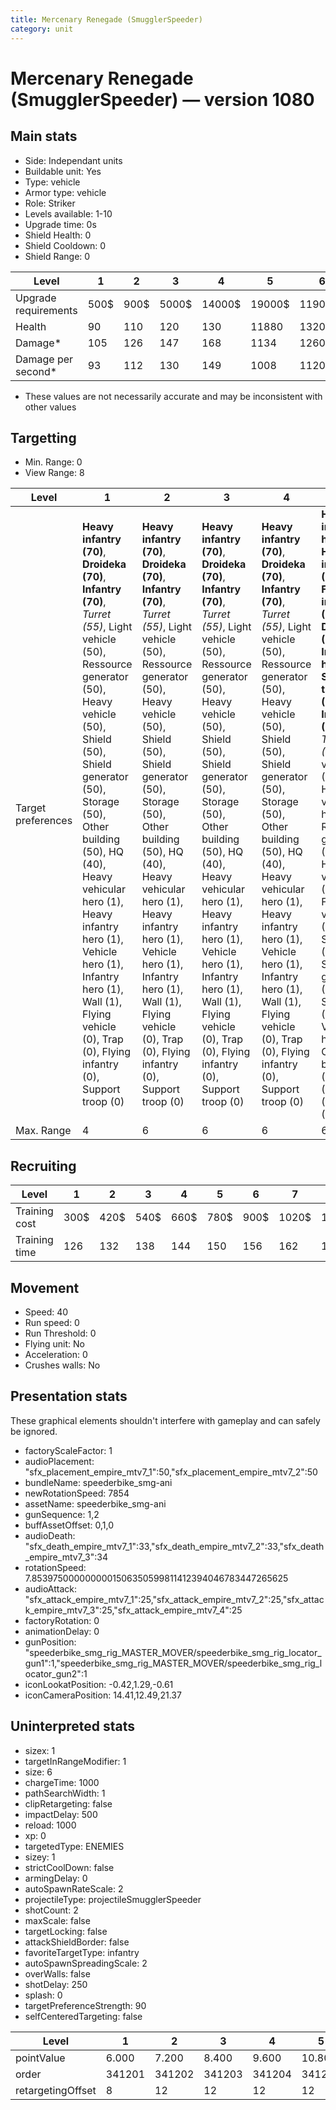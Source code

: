 ```yaml
---
title: Mercenary Renegade (SmugglerSpeeder)
category: unit
---
```


# Mercenary Renegade (SmugglerSpeeder) — version 1080

## Main stats

  * Side: Independant units
  * Buildable unit: Yes
  * Type: vehicle
  * Armor type: vehicle
  * Role: Striker
  * Levels available: 1-10
  * Upgrade time: 0s
  * Shield Health: 0
  * Shield Cooldown: 0
  * Shield Range: 0

|Level               |1   |2   |3    |4     |5     |6      |7      |8      |9       |10      |
|--------------------|----|----|-----|------|------|-------|-------|-------|--------|--------|
|Upgrade requirements|500$|900$|5000$|14000$|19000$|119000$|186000$|363000$|1130000$|1947000$|
|Health              |90  |110 |120  |130   |11880 |13200  |14520  |15840  |17160   |19800   |
|Damage*             |105 |126 |147  |168   |1134  |1260   |1386   |1512   |1638    |1890    |
|Damage per second*  |93  |112 |130  |149   |1008  |1120   |1232   |1344   |1456    |1680    |

* These values are not necessarily accurate and may be inconsistent with other values

## Targetting

  * Min. Range: 0
  * View Range: 8

|Level             |1                                                                                                                                                                                                                                                                                                                                                                                                     |2                                                                                                                                                                                                                                                                                                                                                                                                     |3                                                                                                                                                                                                                                                                                                                                                                                                     |4                                                                                                                                                                                                                                                                                                                                                                                                     |5                                                                                                                                                                                                                                                                                                                                                                                                                            |6                                                                                                                                                                                                                                                                                                                                                                                                                            |7                                                                                                                                                                                                                                                                                                                                                                                                                            |8                                                                                                                                                                                                                                                                                                                                                                                                                            |9                                                                                                                                                                                                                                                                                                                                                                                                                            |10                                                                                                                                                                                                                                                                                                                                                                                                                           |
|------------------|------------------------------------------------------------------------------------------------------------------------------------------------------------------------------------------------------------------------------------------------------------------------------------------------------------------------------------------------------------------------------------------------------|------------------------------------------------------------------------------------------------------------------------------------------------------------------------------------------------------------------------------------------------------------------------------------------------------------------------------------------------------------------------------------------------------|------------------------------------------------------------------------------------------------------------------------------------------------------------------------------------------------------------------------------------------------------------------------------------------------------------------------------------------------------------------------------------------------------|------------------------------------------------------------------------------------------------------------------------------------------------------------------------------------------------------------------------------------------------------------------------------------------------------------------------------------------------------------------------------------------------------|-----------------------------------------------------------------------------------------------------------------------------------------------------------------------------------------------------------------------------------------------------------------------------------------------------------------------------------------------------------------------------------------------------------------------------|-----------------------------------------------------------------------------------------------------------------------------------------------------------------------------------------------------------------------------------------------------------------------------------------------------------------------------------------------------------------------------------------------------------------------------|-----------------------------------------------------------------------------------------------------------------------------------------------------------------------------------------------------------------------------------------------------------------------------------------------------------------------------------------------------------------------------------------------------------------------------|-----------------------------------------------------------------------------------------------------------------------------------------------------------------------------------------------------------------------------------------------------------------------------------------------------------------------------------------------------------------------------------------------------------------------------|-----------------------------------------------------------------------------------------------------------------------------------------------------------------------------------------------------------------------------------------------------------------------------------------------------------------------------------------------------------------------------------------------------------------------------|-----------------------------------------------------------------------------------------------------------------------------------------------------------------------------------------------------------------------------------------------------------------------------------------------------------------------------------------------------------------------------------------------------------------------------|
|Target preferences|**Heavy infantry (70)**, **Droideka (70)**, **Infantry (70)**, _Turret (55)_, Light vehicle (50), Ressource generator (50), Heavy vehicle (50), Shield (50), Shield generator (50), Storage (50), Other building (50), HQ (40), Heavy vehicular hero (1), Heavy infantry hero (1), Vehicle hero (1), Infantry hero (1), Wall (1), Flying vehicle (0), Trap (0), Flying infantry (0), Support troop (0)|**Heavy infantry (70)**, **Droideka (70)**, **Infantry (70)**, _Turret (55)_, Light vehicle (50), Ressource generator (50), Heavy vehicle (50), Shield (50), Shield generator (50), Storage (50), Other building (50), HQ (40), Heavy vehicular hero (1), Heavy infantry hero (1), Vehicle hero (1), Infantry hero (1), Wall (1), Flying vehicle (0), Trap (0), Flying infantry (0), Support troop (0)|**Heavy infantry (70)**, **Droideka (70)**, **Infantry (70)**, _Turret (55)_, Light vehicle (50), Ressource generator (50), Heavy vehicle (50), Shield (50), Shield generator (50), Storage (50), Other building (50), HQ (40), Heavy vehicular hero (1), Heavy infantry hero (1), Vehicle hero (1), Infantry hero (1), Wall (1), Flying vehicle (0), Trap (0), Flying infantry (0), Support troop (0)|**Heavy infantry (70)**, **Droideka (70)**, **Infantry (70)**, _Turret (55)_, Light vehicle (50), Ressource generator (50), Heavy vehicle (50), Shield (50), Shield generator (50), Storage (50), Other building (50), HQ (40), Heavy vehicular hero (1), Heavy infantry hero (1), Vehicle hero (1), Infantry hero (1), Wall (1), Flying vehicle (0), Trap (0), Flying infantry (0), Support troop (0)|**Heavy infantry hero (70)**, **Heavy infantry (70)**, **Flying infantry (70)**, **Droideka (70)**, **Infantry hero (70)**, **Support troop (70)**, **Infantry (70)**, _Turret (55)_, Light vehicle (50), Heavy vehicular hero (50), Ressource generator (50), Heavy vehicle (50), Flying vehicle (50), Shield (50), Shield generator (50), Storage (50), Vehicle hero (50), Other building (50), HQ (40), Wall (1), Trap (0)|**Heavy infantry hero (70)**, **Heavy infantry (70)**, **Flying infantry (70)**, **Droideka (70)**, **Infantry hero (70)**, **Support troop (70)**, **Infantry (70)**, _Turret (55)_, Light vehicle (50), Heavy vehicular hero (50), Ressource generator (50), Heavy vehicle (50), Flying vehicle (50), Shield (50), Shield generator (50), Storage (50), Vehicle hero (50), Other building (50), HQ (40), Wall (1), Trap (0)|**Heavy infantry hero (70)**, **Heavy infantry (70)**, **Flying infantry (70)**, **Droideka (70)**, **Infantry hero (70)**, **Support troop (70)**, **Infantry (70)**, _Turret (55)_, Light vehicle (50), Heavy vehicular hero (50), Ressource generator (50), Heavy vehicle (50), Flying vehicle (50), Shield (50), Shield generator (50), Storage (50), Vehicle hero (50), Other building (50), HQ (40), Wall (1), Trap (0)|**Heavy infantry hero (70)**, **Heavy infantry (70)**, **Flying infantry (70)**, **Droideka (70)**, **Infantry hero (70)**, **Support troop (70)**, **Infantry (70)**, _Turret (55)_, Light vehicle (50), Heavy vehicular hero (50), Ressource generator (50), Heavy vehicle (50), Flying vehicle (50), Shield (50), Shield generator (50), Storage (50), Vehicle hero (50), Other building (50), HQ (40), Wall (1), Trap (0)|**Heavy infantry hero (70)**, **Heavy infantry (70)**, **Flying infantry (70)**, **Droideka (70)**, **Infantry hero (70)**, **Support troop (70)**, **Infantry (70)**, _Turret (55)_, Light vehicle (50), Heavy vehicular hero (50), Ressource generator (50), Heavy vehicle (50), Flying vehicle (50), Shield (50), Shield generator (50), Storage (50), Vehicle hero (50), Other building (50), HQ (40), Wall (1), Trap (0)|**Heavy infantry hero (70)**, **Heavy infantry (70)**, **Flying infantry (70)**, **Droideka (70)**, **Infantry hero (70)**, **Support troop (70)**, **Infantry (70)**, _Turret (55)_, Light vehicle (50), Heavy vehicular hero (50), Ressource generator (50), Heavy vehicle (50), Flying vehicle (50), Shield (50), Shield generator (50), Storage (50), Vehicle hero (50), Other building (50), HQ (40), Wall (1), Trap (0)|
|Max. Range        |4                                                                                                                                                                                                                                                                                                                                                                                                     |6                                                                                                                                                                                                                                                                                                                                                                                                     |6                                                                                                                                                                                                                                                                                                                                                                                                     |6                                                                                                                                                                                                                                                                                                                                                                                                     |6                                                                                                                                                                                                                                                                                                                                                                                                                            |6                                                                                                                                                                                                                                                                                                                                                                                                                            |6                                                                                                                                                                                                                                                                                                                                                                                                                            |6                                                                                                                                                                                                                                                                                                                                                                                                                            |6                                                                                                                                                                                                                                                                                                                                                                                                                            |6                                                                                                                                                                                                                                                                                                                                                                                                                            |

## Recruiting

|Level        |1   |2   |3   |4   |5   |6   |7    |8    |9    |10   |
|-------------|----|----|----|----|----|----|-----|-----|-----|-----|
|Training cost|300$|420$|540$|660$|780$|900$|1020$|1140$|1260$|1380$|
|Training time|126 |132 |138 |144 |150 |156 |162  |168  |174  |180  |

## Movement

  * Speed: 40
  * Run speed: 0
  * Run Threshold: 0
  * Flying unit: No
  * Acceleration: 0
  * Crushes walls: No

## Presentation stats

These graphical elements shouldn't interfere with gameplay and can safely be ignored.

  * factoryScaleFactor: 1
  * audioPlacement: "sfx_placement_empire_mtv7_1":50,"sfx_placement_empire_mtv7_2":50
  * bundleName: speederbike_smg-ani
  * newRotationSpeed: 7854
  * assetName: speederbike_smg-ani
  * gunSequence: 1,2
  * buffAssetOffset: 0,1,0
  * audioDeath: "sfx_death_empire_mtv7_1":33,"sfx_death_empire_mtv7_2":33,"sfx_death_empire_mtv7_3":34
  * rotationSpeed: 7.8539750000000001506350599811412394046783447265625
  * audioAttack: "sfx_attack_empire_mtv7_1":25,"sfx_attack_empire_mtv7_2":25,"sfx_attack_empire_mtv7_3":25,"sfx_attack_empire_mtv7_4":25
  * factoryRotation: 0
  * animationDelay: 0
  * gunPosition: "speederbike_smg_rig_MASTER_MOVER/speederbike_smg_rig_locator_gun1":1,"speederbike_smg_rig_MASTER_MOVER/speederbike_smg_rig_locator_gun2":1
  * iconLookatPosition: -0.42,1.29,-0.61
  * iconCameraPosition: 14.41,12.49,21.37

## Uninterpreted stats

  * sizex: 1
  * targetInRangeModifier: 1
  * size: 6
  * chargeTime: 1000
  * pathSearchWidth: 1
  * clipRetargeting: false
  * impactDelay: 500
  * reload: 1000
  * xp: 0
  * targetedType: ENEMIES
  * sizey: 1
  * strictCoolDown: false
  * armingDelay: 0
  * autoSpawnRateScale: 2
  * projectileType: projectileSmugglerSpeeder
  * shotCount: 2
  * maxScale: false
  * targetLocking: false
  * attackShieldBorder: false
  * favoriteTargetType: infantry
  * autoSpawnSpreadingScale: 2
  * overWalls: false
  * shotDelay: 250
  * splash: 0
  * targetPreferenceStrength: 90
  * selfCenteredTargeting: false

|Level            |1     |2     |3     |4     |5     |6     |7     |8     |9     |10    |
|-----------------|------|------|------|------|------|------|------|------|------|------|
|pointValue       |6.000 |7.200 |8.400 |9.600 |10.800|12.000|13.200|14.400|15.600|18.000|
|order            |341201|341202|341203|341204|341205|341206|341207|341208|341209|341210|
|retargetingOffset|8     |12    |12    |12    |12    |12    |12    |12    |12    |12    |

